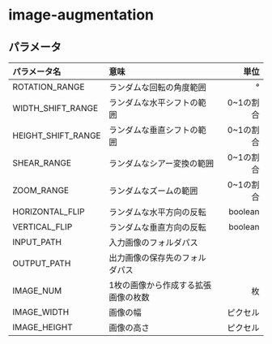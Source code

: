 # image-augmentation
## パラメータ

|パラメータ名|意味|単位|
| :-- | :-- | --: |
|ROTATION_RANGE |ランダムな回転の角度範囲|°|
|WIDTH_SHIFT_RANGE |ランダムな水平シフトの範囲|0~1の割合|
|HEIGHT_SHIFT_RANGE |ランダムな垂直シフトの範囲|0~1の割合|
|SHEAR_RANGE |ランダムなシアー変換の範囲|0~1の割合|
|ZOOM_RANGE |ランダムなズームの範囲|0~1の割合|
|HORIZONTAL_FLIP |ランダムな水平方向の反転|boolean|
|VERTICAL_FLIP |ランダムな垂直方向の反転|boolean|
|INPUT_PATH |入力画像のフォルダパス||
|OUTPUT_PATH |出力画像の保存先のフォルダパス||
|IMAGE_NUM |1枚の画像から作成する拡張画像の枚数|枚|
|IMAGE_WIDTH |画像の幅|ピクセル|
|IMAGE_HEIGHT |画像の高さ|ピクセル|

